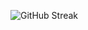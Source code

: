 ![GitHub Streak](https://streak-stats.demolab.com?user=cile1993&theme=transparent&hide_border=true&exclude_days=Sun%2CSat)
